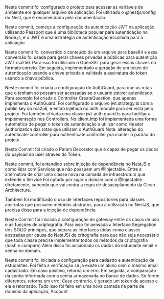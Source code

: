 Neste commit foi configurado o projeto para acessar as variáveis de ambiente em qualquer arquivo de aplicação.
Foi utilizado o @nestjs/config do Nest, que é recomendado pela documentação.

Neste commit, começa a configuração da autenticação JWT na aplicação, utilizando Passport que é uma biblioteca popular para autenticação no Node.js, e o JWT é uma estratégia de autenticação escolhida para a aplicação

Neste commit foi convertido o conteúdo de um arquivo para base64 e essa conversão foi usada para gerar chaves privadas e públicas para autentição JWT rsa256. Para isso foi utilizado o OpenSSL para gerar essas chaves no formato correto. Em seguida, implementado a geração de um token de autenticação usando a chave privada e validada a assinatura do token usando a chave pública.

Neste commit foi criada a configuração do AuthGuard, para que as rotas que o tenham só possam ser acessadas se o usuário estiver autenticado.
Para exemplo foi criada o Controller CreateQuestion, que apenas implementa o AuthGuard.
Foi configurado o arquivo jwt.strategy.ts com a public key do rsa256, e então injetada no auth.module para ser vista pelo projeto.
Foi também cfriada uma classe jwt-auth.guard.ts para facilitar a implementação nos Controllers.
No client.http foi implementada uma forma automática de pegar o token da autenticação e utilizar como Header Authorization das rotas que utilizam o AuthGuard
Nota: alteração do autenticate-controller para authenticate.controller pra manter o padrão do projeto.

Neste Commit foi criado o Param Decorator que é capaz de pegar os dados do payload do user através do Token.

Neste commit, foi entendido sobre injeção de dependência no NestJS e como lidar com Services que não possuem um @Injectable.
Entre a alternativa de criar uma classe nova na camada de infraestrutura que extende o Service
Foi optado por sujar o domain com a @Injectable diretamente, sabendo que vai contra a regra de desacoplamento da Clean Architecture.

Também foi modificado o uso de interfaces repositories para classes abstratas que possuem métodos abstratos, para a utilização no NestJS, que precisa disso para a injeção de dependência.

Neste Commit foi iniciada a configuração de gateway entre os casos de uso e as funções de criptografia. Para isso foi pensada a Interface Segregation dos SOLID principes, que separa as interfaces (tidas como classes abstradas por causa do NestJS) de critografia para que não seja necessário que toda classe precise implementar todos os métodos da criptografia (hash e compare)
Além disso foi adicionado os dados do estudante email e senha no domain.

Neste commit foi iniciada a configuração para cadastro e autenticação de estudantes.
Foi feita a verificação se já existe um aluno com o mesmo email cadastrado. Em caso positivo, retorna um erro. Em seguida, a comparação da senha informada com a senha armazenada no banco de dados. Se forem diferentes, retorna um erro. Caso contrario, é gerado um token de acesso e ele é retornado.
Tudo isso foi feito em uma nova camada na parte de domínio da aplicação, Account.
